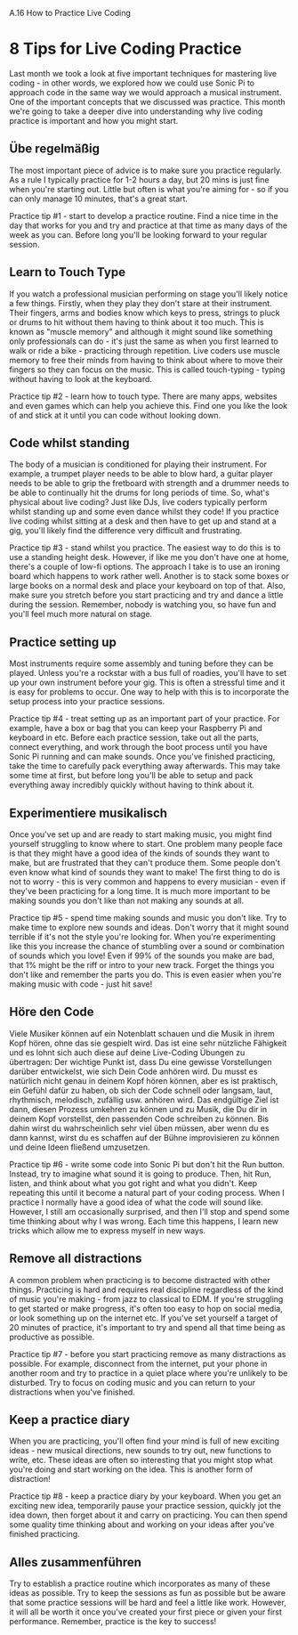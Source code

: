 A.16 How to Practice Live Coding

# 8 Tips for Live Coding Practice

Last month we took a look at five important techniques for mastering live coding - in other words, we explored how we could use Sonic Pi to approach code in the same way we would approach a musical instrument. One of the important concepts that we discussed was practice. This month we're going to take a deeper dive into understanding why live coding practice is important and how you might start.


## Übe regelmäßig

The most important piece of advice is to make sure you practice regularly. As a rule I typically practice for 1-2 hours a day, but 20 mins is just fine when you're starting out. Little but often is what you're aiming for - so if you can only manage 10 minutes, that's a great start.

Practice tip #1 - start to develop a practice routine. Find a nice time in the day that works for you and try and practice at that time as many days of the week as you can. Before long you'll be looking forward to your regular session.


## Learn to Touch Type

If you watch a professional musician performing on stage you'll likely notice a few things. Firstly, when they play they don't stare at their instrument. Their fingers, arms and bodies know which keys to press, strings to pluck or drums to hit without them having to think about it too much. This is known as "muscle memory" and although it might sound like something only professionals can do - it's just the same as when you first learned to walk or ride a bike - practicing through repetition. Live coders use muscle memory to free their minds from having to think about where to move their fingers so they can focus on the music. This is called touch-typing - typing without having to look at the keyboard.

Practice tip #2 - learn how to touch type. There are many apps, websites and even games which can help you achieve this. Find one you like the look of and stick at it until you can code without looking down.


## Code whilst standing

The body of a musician is conditioned for playing their instrument. For example, a trumpet player needs to be able to blow hard, a guitar player needs to be able to grip the fretboard with strength and a drummer needs to be able to continually hit the drums for long periods of time. So, what's physical about live coding? Just like DJs, live coders typically perform whilst standing up and some even dance whilst they code! If you practice live coding whilst sitting at a desk and then have to get up and stand at a gig, you'll likely find the difference very difficult and frustrating.

Practice tip #3 - stand whilst you practice. The easiest way to do this is to use a standing height desk. However, if like me you don't have one at home, there's a couple of low-fi options. The approach I take is to use an ironing board which happens to work rather well. Another is to stack some boxes or large books on a normal desk and place your keyboard on top of that. Also, make sure you stretch before you start practicing and try and dance a little during the session. Remember, nobody is watching you, so have fun and you'll feel much more natural on stage.


## Practice setting up

Most instruments require some assembly and tuning before they can be played. Unless you're a rockstar with a bus full of roadies, you'll have to set up your own instrument before your gig. This is often a stressful time and it is easy for problems to occur. One way to help with this is to incorporate the setup process into your practice sessions.

Practice tip #4 - treat setting up as an important part of your practice. For example, have a box or bag that you can keep your Raspberry Pi and keyboard in etc. Before each practice session, take out all the parts, connect everything, and work through the boot process until you have Sonic Pi running and can make sounds. Once you've finished practicing, take the time to carefully pack everything away afterwards. This may take some time at first, but before long you'll be able to setup and pack everything away incredibly quickly without having to think about it.


## Experimentiere musikalisch

Once you've set up and are ready to start making music, you might find yourself struggling to know where to start. One problem many people face is that they might have a good idea of the kinds of sounds they want to make, but are frustrated that they can't produce them. Some people don't even know what kind of sounds they want to make! The first thing to do is not to worry - this is very common and happens to every musician - even if they've been practicing for a long time. It is much more important to be making sounds you don't like than not making any sounds at all.

Practice tip #5 - spend time making sounds and music you don't like. Try to make time to explore new sounds and ideas. Don't worry that it might sound terrible if it's not the style you're looking for. When you're experimenting like this you increase the chance of stumbling over a sound or combination of sounds which you love! Even if 99% of the sounds you make are bad, that 1% might be the riff or intro to your new track. Forget the things you don't like and remember the parts you do. This is even easier when you're making music with code - just hit save!


## Höre den Code

Viele Musiker können auf ein Notenblatt schauen und die Musik in ihrem Kopf hören, ohne das sie gespielt wird. Das ist eine sehr nützliche Fähigkeit und es lohnt sich auch diese auf deine Live-Coding Übungen zu übertragen: Der wichtige Punkt ist, dass Du eine gewisse Vorstellungen darüber entwickelst, wie sich Dein Code anhören wird. Du musst es natürlich nicht genau in deinem Kopf hören können, aber es ist praktisch, ein Gefühl dafür zu haben, ob sich der Code schnell oder langsam, laut, rhythmisch, melodisch, zufällig usw. anhören wird. Das endgültige Ziel ist dann, diesen Prozess umkehren zu können und zu Musik, die Du dir in deinem Kopf vorstellst, den passenden Code schreiben zu können. Bis dahin wirst du wahrscheinlich sehr viel üben müssen, aber wenn du es dann kannst, wirst du es schaffen auf der Bühne improvisieren zu können und deine Ideen fließend umzusetzen.

Practice tip #6 - write some code into Sonic Pi but don't hit the Run button. Instead, try to imagine what sound it is going to produce. Then, hit Run, listen, and think about what you got right and what you didn't. Keep repeating this until it become a natural part of your coding process. When I practice I normally have a good idea of what the code will sound like. However, I still am occasionally surprised, and then I'll stop and spend some time thinking about why I was wrong. Each time this happens, I learn new tricks which allow me to express myself in new ways.

## Remove all distractions

A common problem when practicing is to become distracted with other things. Practicing is hard and requires real discipline regardless of the kind of music you're making - from jazz to classical to EDM. If you're struggling to get started or make progress, it's often too easy to hop on social media, or look something up on the internet etc. If you've set yourself a target of 20 minutes of practice, it's important to try and spend all that time being as productive as possible.

Practice tip #7 - before you start practicing remove as many distractions as possible. For example, disconnect from the internet, put your phone in another room and try to practice in a quiet place where you're unlikely to be disturbed. Try to focus on coding music and you can return to your distractions when you've finished.


## Keep a practice diary

When you are practicing, you'll often find your mind is full of new exciting ideas - new musical directions, new sounds to try out, new functions to write, etc. These ideas are often so interesting that you might stop what you're doing and start working on the idea. This is another form of distraction!

Practice tip #8 - keep a practice diary by your keyboard. When you get an exciting new idea, temporarily pause your practice session, quickly jot the idea down, then forget about it and carry on practicing. You can then spend some quality time thinking about and working on your ideas after you've finished practicing.


## Alles zusammenführen

Try to establish a practice routine which incorporates as many of these ideas as possible. Try to keep the sessions as fun as possible but be aware that some practice sessions will be hard and feel a little like work. However, it will all be worth it once you've created your first piece or given your first performance. Remember, practice is the key to success!
